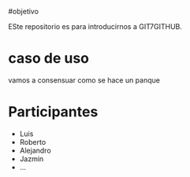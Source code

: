 
#objetivo

ESte repositorio es para introducirnos a GIT7GITHUB. 

# caso de uso

vamos a consensuar como se hace un panque

# Participantes

 
 - Luis
 - Roberto
 - Alejandro
 - Jazmin
 - ...
